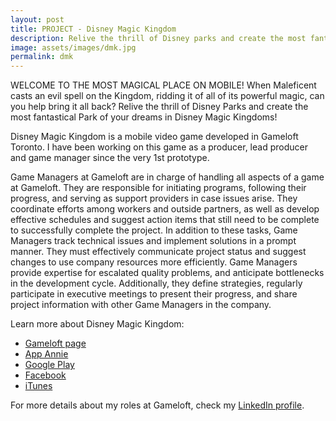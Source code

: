 ```yaml
---
layout: post
title: PROJECT - Disney Magic Kingdom
description: Relive the thrill of Disney parks and create the most fantastical park of your dreams, featuring beloved characters from Mickey Mouse to Buzz Lightyear.
image: assets/images/dmk.jpg
permalink: dmk
---
```


WELCOME TO THE MOST MAGICAL PLACE ON MOBILE!
When Maleficent casts an evil spell on the Kingdom, ridding it of all of its powerful magic, can you help bring it all back? Relive the thrill of Disney Parks and create the most fantastical Park of your dreams in Disney Magic Kingdoms!

Disney Magic Kingdom is a mobile video game developed in Gameloft Toronto. I have been working on this game as a producer, lead producer and game manager since the very 1st prototype.

Game Managers at Gameloft are in charge of handling all aspects of a game at Gameloft. They are responsible for initiating programs, following their progress, and serving as support providers in case issues arise. They coordinate efforts among workers and outside partners, as well as develop effective schedules and suggest action items that still need to be complete to successfully complete the project.
In addition to these tasks, Game Managers track technical issues and implement solutions in a prompt manner. They must effectively communicate project status and suggest changes to use company resources more efficiently. Game Managers provide expertise for escalated quality problems, and anticipate bottlenecks in the development cycle. Additionally, they define strategies, regularly participate in executive meetings to present their progress, and share project information with other Game Managers in the company.

Learn more about Disney Magic Kingdom:
* <a href="https://www.gameloft.com/en/game/disney-magic-kingdom" target="_blank">Gameloft page</a>
* <a href="https://www.appannie.com/en/apps/ios/app/disney-magic-kingdoms/" target="_blank">App Annie</a>
* <a href="https://play.google.com/store/apps/details?id=com.gameloft.android.ANMP.GloftDYHM&hl=en" target="_blank">Google Play</a>
* <a href="https://www.facebook.com/DisneyMagicKingdoms/" target="_blank">Facebook</a>
* <a href="https://itunes.apple.com/ca/app/disney-magic-kingdoms/id731592936?mt=8" target="_blank">iTunes</a>

For more details about my roles at Gameloft, check my <A href="https://www.linkedin.com/in/christophebenoist/" target="_blank">LinkedIn profile</A>.